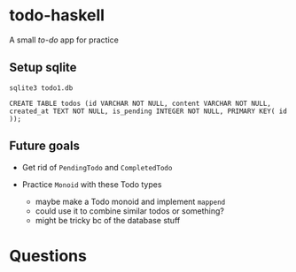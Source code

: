 # todo-haskell
A small *to-do* app for practice

Setup sqlite
------------
```
sqlite3 todo1.db

CREATE TABLE todos (id VARCHAR NOT NULL, content VARCHAR NOT NULL, created_at TEXT NOT NULL, is_pending INTEGER NOT NULL, PRIMARY KEY( id ));
```

Future goals
---------
* Get rid of `PendingTodo` and `CompletedTodo`

* Practice `Monoid` with these Todo types
  - maybe make a Todo monoid and implement `mappend`
  - could use it to combine similar todos or something?
  - might be tricky bc of the database stuff

Questions
=========
